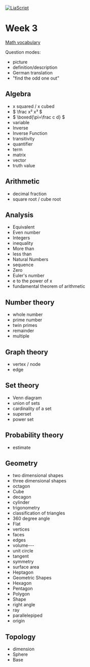 <!--
author:   Dr. Mark Jacob
email: mark.jacob@iuz.tu-freiberg.de
version:  0.0.1
language: en
narrator: UK English Female
comment: Content of week 3 WS 2023/2024
icon: images/TUBAF_Logo_orig_RGB.jpg
-->

[![LiaScript](https://raw.githubusercontent.com/LiaScript/LiaScript/master/badges/course.svg)](https://liascript.github.io/course/?https://github.com/TUBAF-IUZ-LiaScript/EF_Maths_23/blob/main/Maths_week_3.md)

# Week 3

[Math vocabulary](https://www.splashlearn.com/math-vocabulary/#)

Question modes:
- picture
- definition/description
- German translation
- "find the odd one out"

## Algebra
- x squared / x cubed
- $ \frac x² x³ $
- $ \boxed{\pi=\frac c d} $
- variable
- Inverse 
- Inverse Function 
- transitivity 
- quantifier
- term
- matrix 
- vector
- truth value
## Arithmetic
- decimal fraction
- square root / cube root
## Analysis
- Equivalent
- Even number 
- Integers 
- inequality
- More than 
- less than
- Natural Numbers 
- sequence
- Zero 
- Euler's number
- e to the power of x
- fundamental theorem of arithmetic
## Number theory
- whole number
- prime number
- twin primes
- remainder 
- multiple
## Graph theory
- vertex / node
- edge
## Set theory
- Venn diagram
- union of sets
- cardinality of a set
- superset
- power set   
## Probability theory
- estimate
## Geometry
- two dimensional shapes
- three dimensional shapes
- octagon
- Cube
- decagon
- cylinder
- trigonometry
- classification of triangles
- 360 degree angle
- Flat 
- vertices
- faces
- edges
- volume---
- unit circle
- tangent
- symmetry
- surface area
- Heptagon 
- Geometric Shapes 
- Hexagon 
- Pentagon 
- Polygon  
- Shape
- right angle
- ray 
- parallelepiped
- origin
## Topology 
- dimension
- Sphere
- Base